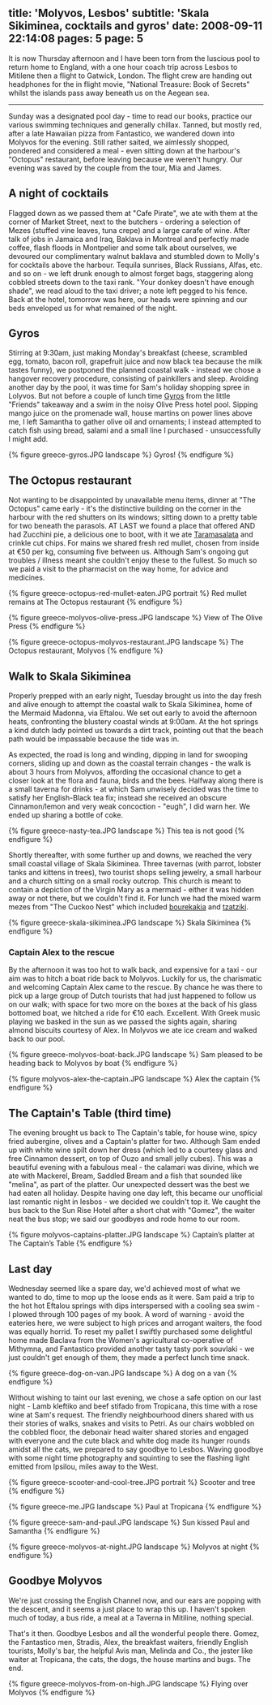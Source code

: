 title: 'Molyvos, Lesbos'
subtitle: 'Skala Sikiminea, cocktails and gyros'
date: 2008-09-11 22:14:08
pages: 5
page: 5
---

It is now Thursday afternoon and I have been torn from the luscious pool to return home to England, with a one hour coach trip across Lesbos to Mitilene then a flight to Gatwick, London. The flight crew are handing out headphones for the in flight movie, "National Treasure: Book of Secrets" whilst the islands pass away beneath us on the Aegean sea.

---

Sunday was a designated pool day - time to read our books, practice our various swimming techniques and generally chillax. Tanned, but mostly red, after a late Hawaiian pizza from Fantastico, we wandered down into Molyvos for the evening. Still rather saited, we aimlessly shopped, pondered and considered a meal - even sitting down at the harbour's "Octopus" restaurant, before leaving because we weren't hungry. Our evening was saved by the couple from the tour, Mia and James.

## A night of cocktails

Flagged down as we passed them at "Cafe Pirate", we ate with them at the corner of Market Street, next to the butchers - ordering a selection of Mezes (stuffed vine leaves, tuna crepe) and a large carafe of wine. After talk of jobs in Jamaica and Iraq, Baklava in Montreal and perfectly made coffee, flash floods in Montpelier and some talk about ourselves, we devoured our complimentary walnut baklava and stumbled down to Molly's for cocktails above the harbour. Tequila sunrises, Black Russians, Alfas, etc. and so on - we left drunk enough to almost forget bags, staggering along cobbled streets down to the taxi rank. "Your donkey doesn't have enough shade", we read aloud to the taxi driver; a note left pegged to his fence. Back at the hotel, tomorrow was here, our heads were spinning and our beds enveloped us for what remained of the night.

## Gyros

Stirring at 9:30am, just making Monday's breakfast (cheese, scrambled egg, tomato, bacon roll, grapefruit juice and now black tea because the milk tastes funny), we postponed the planned coastal walk - instead we chose a hangover recovery procedure, consisting of painkillers and sleep. Avoiding another day by the pool, it was time for Sam's holiday shopping spree in Lolyvos. But not before a couple of lunch time [Gyros](http://en.wikipedia.org/wiki/Gyros) from the little "Friends" takeaway and a swim in the noisy Olive Press hotel pool. Sipping mango juice on the promenade wall, house martins on power lines above me, I left Samantha to gather olive oil and ornaments; I instead attempted to catch fish using bread, salami and a small line I purchased - unsuccessfully I might add.

{% figure greece-gyros.JPG landscape %}
Gyros!
{% endfigure %}

## The Octopus restaurant

Not wanting to be disappointed by unavailable menu items, dinner at "The Octopus" came early - it's the distinctive building on the corner in the harbour with the red shutters on its windows; sitting down to a pretty table for two beneath the parasols. AT LAST we found a place that offered AND had Zucchini pie, a delicious one to boot, with it we ate [Taramasalata](http://en.wikipedia.org/wiki/Taramasalata) and crinkle cut chips. For mains we shared fresh red mullet, chosen from inside at €50 per kg, consuming five between us. Although Sam's ongoing gut troubles / illness meant she couldn't enjoy these to the fullest. So much so we paid a visit to the pharmacist on the way home, for advice and medicines.

{% figure greece-octopus-red-mullet-eaten.JPG portrait %}
Red mullet remains at The Octopus restaurant
{% endfigure %}

{% figure greece-molyvos-olive-press.JPG landscape %}
View of The Olive Press
{% endfigure %}

{% figure greece-octopus-molyvos-restaurant.JPG landscape %}
The Octopus restaurant, Molyvos
{% endfigure %}

<!--* Looks like in-flight lunch is coming *-->

## Walk to Skala Sikiminea

Properly prepped with an early night, Tuesday brought us into the day fresh and alive enough to attempt the coastal walk to Skala Sikiminea, home of the Mermaid Madonna, via Eftalou. We set out early to avoid the afternoon heats, confronting the blustery coastal winds at 9:00am. At the hot springs a kind dutch lady pointed us towards a dirt track, pointing out that the beach path would be impassable because the tide was in.

As expected, the road is long and winding, dipping in land for swooping corners, sliding up and down as the coastal terrain changes - the walk is about 3 hours from Molyvos, affording the occasional chance to get a closer look at the flora and fauna, birds and the bees. Halfway along there is a small taverna for drinks - at which Sam unwisely decided was the time to satisfy her English-Black tea fix; instead she received an obscure Cinnamon/lemon and very weak concoction - "eugh", I did warn her. We ended up sharing a bottle of coke.

{% figure greece-nasty-tea.JPG landscape %}
This tea is not good
{% endfigure %}

Shortly thereafter, with some further up and downs, we reached the very small coastal village of Skala Sikiminea. Three tavernas (with parrot, lobster tanks and kittens in trees), two tourist shops selling jewelry, a small harbour and a church sitting on a small rocky outcrop. This church is meant to contain a depiction of the Virgin Mary as a mermaid - either it was hidden away or not there, but we couldn't find it.  For lunch we had the mixed warm mezes from "The Cuckoo Nest" which included [bourekakia](http://recipes.wikia.com/wiki/Bourekakia) and [tzatziki](http://en.wikipedia.org/wiki/Tzatziki).

{% figure greece-skala-sikiminea.JPG landscape %}
Skala Sikiminea
{% endfigure %}

### Captain Alex to the rescue

By the afternoon it was too hot to walk back, and expensive for a taxi - our aim was to hitch a boat ride back to Molyvos. Luckily for us, the charismatic and welcoming Captain Alex came to the rescue. By chance he was there to pick up a large group of Dutch tourists that had just happened to follow us on our walk; with space for two more on the boxes at the back of his glass bottomed boat, we hitched a ride for €10 each. Excellent. With Greek music playing we basked in the sun as we passed the sights again, sharing almond biscuits courtesy of Alex. In Molyvos we ate ice cream and walked back to our pool.

{% figure greece-molyvos-boat-back.JPG landscape %}
Sam pleased to be heading back to Molyvos by boat
{% endfigure %}

{% figure molyvos-alex-the-captain.JPG landscape %}
Alex the captain
{% endfigure %}

## The Captain's Table (third time)

The evening brought us back to The Captain's table, for house wine, spicy fried aubergine, olives and a Captain's platter for two. Although Sam ended up with white wine spilt down her dress (which led to a courtesy glass and free Cinnamon dessert, on top of Ouzo and small jelly cubes). This was a beautiful evening with a fabulous meal - the calamari was divine, which we ate with Mackerel, Bream, Saddled Bream and a fish that sounded like "melina", as part of the platter. Our unexpected dessert was the best we had eaten all holiday. Despite having one day left, this became our unofficial last romantic night in lesbos - we decided we couldn't top it. We caught the bus back to the Sun Rise Hotel after a short chat with "Gomez", the waiter neat the bus stop; we said our goodbyes and rode home to our room.

{% figure molyvos-captains-platter.JPG landscape %}
Captain’s platter at The Captain’s Table
{% endfigure %}

## Last day

Wednesday seemed like a spare day, we'd achieved most of what we wanted to do, time to mop up the loose ends as it were. Sam paid a trip to the hot hot Eftalou springs with dips interspersed with a cooling sea swim - I plowed through 100 pages of my book. A word of warning - avoid the eateries here, we were subject to high prices and arrogant waiters, the food was equally horrid. To reset my pallet I swiftly purchased some delightful home made Baclava  from the Women's agricultural co-operative of Mithymna, and Fantastico provided another tasty tasty pork souvlaki - we just couldn't get enough of them, they made a perfect lunch time snack.

{% figure greece-dog-on-van.JPG landscape %}
A dog on a van
{% endfigure %}

Without wishing to taint our last evening, we chose a safe option on our last night - Lamb kleftiko and beef stifado from Tropicana, this time with a rose wine at Sam's request. The friendly neighbourhood diners shared with us their stories of walks, snakes and visits to Petri. As our chairs wobbled on the cobbled floor, the debonair head waiter shared stories and engaged with everyone and the cute black and white dog made its hunger rounds amidst all the cats, we prepared to say goodbye to Lesbos. Waving goodbye with some night time photography and squinting to see the flashing light emitted from Ipsilou, miles away to the West.

{% figure greece-scooter-and-cool-tree.JPG portrait %}
Scooter and tree
{% endfigure %}

{% figure greece-me.JPG landscape %}
Paul at Tropicana
{% endfigure %}

{% figure greece-sam-and-paul.JPG landscape %}
Sun kissed Paul and Samantha
{% endfigure %}

{% figure greece-molyvos-at-night.JPG landscape %}
Molyvos at night
{% endfigure %}

## Goodbye Molyvos

We're just crossing the English Channel now, and our ears are popping with the descent, and it seems a just place to wrap this up. I haven't spoken much of today, a bus ride, a meal at a Taverna in Mitiline, nothing special.

That's it then. Goodbye Lesbos and all the wonderful people there. Gomez, the Fantastico men, Stradis, Alex, the breakfast waiters, friendly English tourists, Molly's bar, the helpful Avis man, Melinda and Co., the jester like waiter at Tropicana, the cats, the dogs, the house martins and bugs. The end.

{% figure greece-molyvos-from-on-high.JPG landscape %}
Flying over Molyvos
{% endfigure %}
